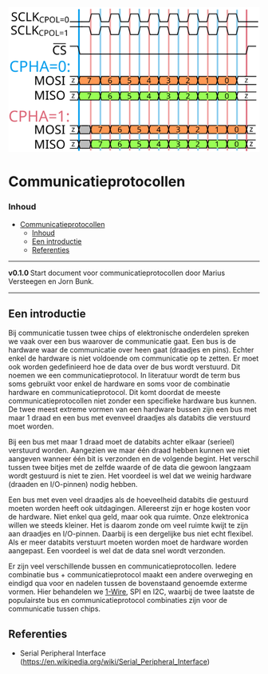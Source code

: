 ![logo](/hardware-interfacing/communicatieprotocollen/SPI/img/SPI_timing_diagram_CS.svg) [](logo-id)

# Communicatieprotocollen [](title-id)

### Inhoud[](toc-id)

- [Communicatieprotocollen ](#communicatieprotocollen-)
    - [Inhoud](#inhoud)
  - [Een introductie](#een-introductie)
  - [Referenties](#referenties)

---

**v0.1.0 [](version-id)** Start document voor communicatieprotocollen door Marius Versteegen[](author-id) en Jorn Bunk[](author-id).

---

## Een introductie

Bij communicatie tussen twee chips of elektronische onderdelen spreken we vaak over een bus waarover de communicatie gaat. Een bus is de hardware waar de communicatie over heen gaat (draadjes en pins). Echter enkel de hardware is niet voldoende om communicatie op te zetten. Er moet ook worden gedefinieerd hoe de data over de bus wordt verstuurd. Dit noemen we een communicatieprotocol. In literatuur wordt de term bus soms gebruikt voor enkel de hardware en soms voor de combinatie hardware en communicatieprotocol. Dit komt doordat de meeste communicatieprotocollen niet zonder een specifieke hardware bus kunnen. De twee meest extreme vormen van een hardware bussen zijn een bus met maar 1 draad en een bus met evenveel draadjes als databits die verstuurd moet worden.

Bij een bus met maar 1 draad moet de databits achter elkaar (serieel) verstuurd worden. Aangezien we maar één draad hebben kunnen we niet aangeven wanneer één bit is verzonden en de volgende begint. Het verschil tussen twee bitjes met de zelfde waarde of de data die gewoon langzaam wordt gestuurd is niet te zien. Het voordeel is wel dat we weinig hardware (draaden en I/O-pinnen) nodig hebben.

Een bus met even veel draadjes als de hoeveelheid databits die gestuurd moeten worden heeft ook uitdagingen. Allereerst zijn er hoge kosten voor de hardware. Niet enkel qua geld, maar ook qua ruimte. Onze elektronica willen we steeds kleiner. Het is daarom zonde om veel ruimte kwijt te zijn aan draadjes en I/O-pinnen. Daarbij is een dergelijke bus niet echt flexibel. Als er meer databits verstuurt moeten worden moet de hardware worden aangepast. Een voordeel is wel dat de data snel wordt verzonden.

Er zijn veel verschillende bussen en communicatieprotocollen. Iedere combinatie bus + communicatieprotocol maakt een andere overweging en eindigd qua voor en nadelen tussen de bovenstaand genoemde exterme vormen. Hier behandelen we [1-Wire](/hardware-interfacing/communicatieprotocollen/1-wire/README.md), SPI en I2C, waarbij de twee laatste de populairste bus en communicatieprotocol combinaties zijn voor de communicatie tussen chips.

## Referenties
- Serial Peripheral Interface (<https://en.wikipedia.org/wiki/Serial_Peripheral_Interface>)